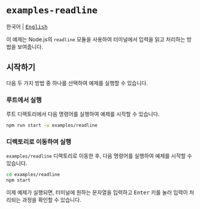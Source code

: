 # `examples-readline`

<kbd>한국어</kbd> | <kbd>[English](README.en.md)</kbd>

이 예제는 Node.js의 `readline` 모듈을 사용하여 터미널에서 입력을 읽고 처리하는 방법을 보여줍니다.

## 시작하기

다음 두 가지 방법 중 하나를 선택하여 예제를 실행할 수 있습니다.

### 루트에서 실행

루트 디렉토리에서 다음 명령어를 실행하여 예제를 시작할 수 있습니다.

```sh
npm run start -w examples/readline
```

### 디렉토리로 이동하여 실행

`examples/readline` 디렉토리로 이동한 후, 다음 명령어를 실행하여 예제를 시작할 수 있습니다.

```sh
cd examples/readline
npm start
```

이제 예제가 실행되면, 터미널에 원하는 문자열을 입력하고 <kbd>Enter</kbd> 키를 눌러 입력이 처리되는 과정을 확인할 수 있습니다.
